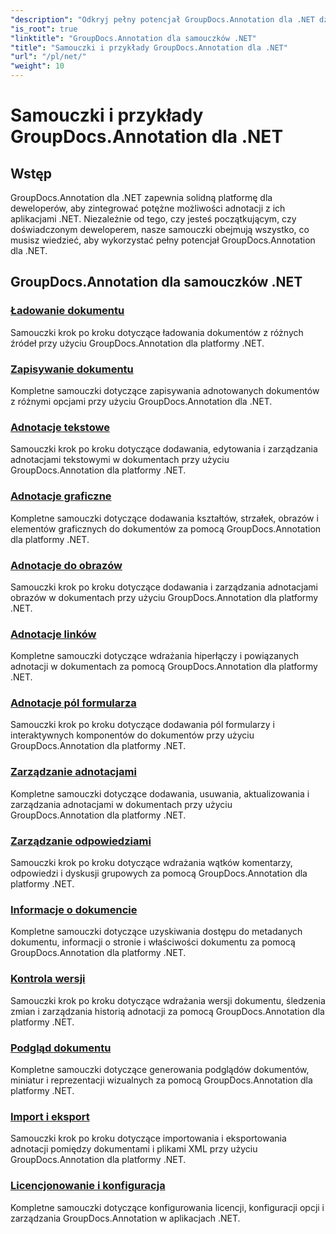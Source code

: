 ```yaml
---
"description": "Odkryj pełny potencjał GroupDocs.Annotation dla .NET dzięki naszym samouczkom. Bezproblemowo integruj, ulepszaj współpracę i usprawniaj przepływy pracy."
"is_root": true
"linktitle": "GroupDocs.Annotation dla samouczków .NET"
"title": "Samouczki i przykłady GroupDocs.Annotation dla .NET"
"url": "/pl/net/"
"weight": 10
---
```


# Samouczki i przykłady GroupDocs.Annotation dla .NET

## Wstęp

GroupDocs.Annotation dla .NET zapewnia solidną platformę dla deweloperów, aby zintegrować potężne możliwości adnotacji z ich aplikacjami .NET. Niezależnie od tego, czy jesteś początkującym, czy doświadczonym deweloperem, nasze samouczki obejmują wszystko, co musisz wiedzieć, aby wykorzystać pełny potencjał GroupDocs.Annotation dla .NET.

## GroupDocs.Annotation dla samouczków .NET
### [Ładowanie dokumentu](./document-loading)
Samouczki krok po kroku dotyczące ładowania dokumentów z różnych źródeł przy użyciu GroupDocs.Annotation dla platformy .NET.

### [Zapisywanie dokumentu](./document-saving)
Kompletne samouczki dotyczące zapisywania adnotowanych dokumentów z różnymi opcjami przy użyciu GroupDocs.Annotation dla .NET.

### [Adnotacje tekstowe](./text-annotations)
Samouczki krok po kroku dotyczące dodawania, edytowania i zarządzania adnotacjami tekstowymi w dokumentach przy użyciu GroupDocs.Annotation dla platformy .NET.

### [Adnotacje graficzne](./graphical-annotations)
Kompletne samouczki dotyczące dodawania kształtów, strzałek, obrazów i elementów graficznych do dokumentów za pomocą GroupDocs.Annotation dla platformy .NET.

### [Adnotacje do obrazów](./image-annotations)
Samouczki krok po kroku dotyczące dodawania i zarządzania adnotacjami obrazów w dokumentach przy użyciu GroupDocs.Annotation dla platformy .NET.

### [Adnotacje linków](./link-annotations)
Kompletne samouczki dotyczące wdrażania hiperłączy i powiązanych adnotacji w dokumentach za pomocą GroupDocs.Annotation dla platformy .NET.

### [Adnotacje pól formularza](./form-field-annotations)
Samouczki krok po kroku dotyczące dodawania pól formularzy i interaktywnych komponentów do dokumentów przy użyciu GroupDocs.Annotation dla platformy .NET.

### [Zarządzanie adnotacjami](./annotation-management)
Kompletne samouczki dotyczące dodawania, usuwania, aktualizowania i zarządzania adnotacjami w dokumentach przy użyciu GroupDocs.Annotation dla platformy .NET.

### [Zarządzanie odpowiedziami](./reply-management)
Samouczki krok po kroku dotyczące wdrażania wątków komentarzy, odpowiedzi i dyskusji grupowych za pomocą GroupDocs.Annotation dla platformy .NET.

### [Informacje o dokumencie](./document-information)
Kompletne samouczki dotyczące uzyskiwania dostępu do metadanych dokumentu, informacji o stronie i właściwości dokumentu za pomocą GroupDocs.Annotation dla platformy .NET.

### [Kontrola wersji](./version-control)
Samouczki krok po kroku dotyczące wdrażania wersji dokumentu, śledzenia zmian i zarządzania historią adnotacji za pomocą GroupDocs.Annotation dla platformy .NET.

### [Podgląd dokumentu](./document-preview)
Kompletne samouczki dotyczące generowania podglądów dokumentów, miniatur i reprezentacji wizualnych za pomocą GroupDocs.Annotation dla platformy .NET.

### [Import i eksport](./import-and-export)
Samouczki krok po kroku dotyczące importowania i eksportowania adnotacji pomiędzy dokumentami i plikami XML przy użyciu GroupDocs.Annotation dla platformy .NET.

### [Licencjonowanie i konfiguracja](./licensing-and-configuration)
Kompletne samouczki dotyczące konfigurowania licencji, konfiguracji opcji i zarządzania GroupDocs.Annotation w aplikacjach .NET.